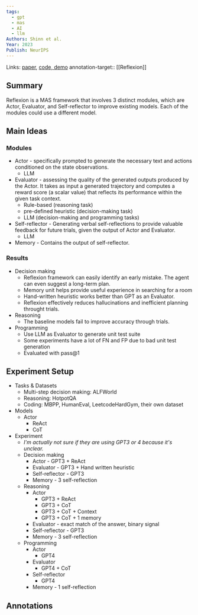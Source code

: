 ```yaml
---
tags:
  - gpt
  - mas
  - AI
  - llm
Authors: Shinn et al.
Year: 2023
Publish: NeurIPS
---
```

Links: [paper](https://openreview.net/forum?id=vAElhFcKW6), [code, demo](https://github.com/noahshinn/reflexion)
annotation-target:: [[Reflexion]]

## Summary
Reflexion is a MAS framework that involves 3 distinct modules, which are Actor, Evaluator, and Self-reflector to improve existing models. Each of the modules could use a different model. 

## Main Ideas
### Modules
- Actor - specifically prompted to generate the necessary text and actions conditioned on the state observations.
	- LLM
- Evaluator - assessing the quality of the generated outputs produced by the Actor. It takes as input a generated trajectory and computes a reward score (a scalar value) that reflects its performance within the given task context.
	- Rule-based (reasoning task)
	- pre-defined heuristic (decision-making task)
	- LLM (decision-making and programming tasks)
- Self-reflector - Generating verbal self-reflections to provide valuable feedback for future trials, given the output of Actor and Evaluator.
	- LLM
- Memory - Contains the output of self-reflector.

### Results
- Decision making
	- Reflexion framework can easily identify an early mistake. The agent can even suggest a long-term plan.
	- Memory unit helps provide useful experience in searching for a room
	- Hand-written heuristic works better than GPT as an Evaluator.
	- Reflexion effectively reduces hallucinations and inefficient planning throught trials.
- Reasoning
	- The baseline models fail to improve accuracy through trials.
- Programming
	- Use LLM as Evaluator to generate unit test suite
	- Some experiments have a lot of FN and FP due to bad unit test generation
	- Evaluated with pass@1

## Experiment Setup
- Tasks & Datasets    
    - Multi-step decision making: ALFWorld
    - Reasoning: HotpotQA
    - Coding: MBPP, HumanEval, LeetcodeHardGym, their own dataset
- Models
    - Actor
        - ReAct
        - CoT
- Experiment
    - _I'm actually not sure if they are using GPT3 or 4 because it's unclear._
    - Decision making
        - Actor - GPT3 + ReAct
        - Evaluator - GPT3 + Hand written heuristic
        - Self-reflector - GPT3
        - Memory - 3 self-reflection
    - Reasoning
        - Actor
            - GPT3 + ReAct
            - GPT3 + CoT
            - GPT3 + CoT + Context
            - GPT3 + CoT + 1 memory
        - Evaluator - exact match of the answer, binary signal
        - Self-reflector - GPT3
        - Memory - 3 self-reflection
    - Programming
        - Actor
            - GPT4
        - Evaluator
            - GPT4 + CoT
        - Self-reflector
            - GPT4
        - Memory - 1 self-reflection
## Annotations
